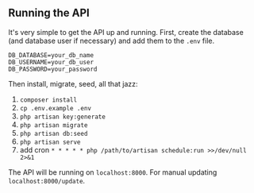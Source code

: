 ## Running the API

It's very simple to get the API up and running. First, create the database (and database
user if necessary) and add them to the `.env` file.

```
DB_DATABASE=your_db_name
DB_USERNAME=your_db_user
DB_PASSWORD=your_password
```

Then install, migrate, seed, all that jazz:

1. `composer install`
2. `cp .env.example .env`
3. `php artisan key:generate`
4. `php artisan migrate`
5. `php artisan db:seed`
6. `php artisan serve`
7. add cron `* * * * * php /path/to/artisan schedule:run >>/dev/null 2>&1`

The API will be running on `localhost:8000`.
For manual updating `localhost:8000/update`.

